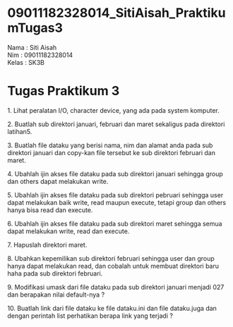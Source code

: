 # 09011182328014_SitiAisah_PraktikumTugas3
Nama : Siti Aisah<BR/>
Nim : 09011182328014<BR/>
Kelas : SK3B
# Tugas Praktikum 3
<p>1. Lihat peralatan I/O, character device, yang ada pada system komputer.</p>
<p>2. Buatlah sub direktori januari, februari dan maret sekaligus pada direktori latihan5.</p>
<p>3. Buatlah file dataku yang berisi nama, nim dan alamat anda pada sub direktori januari
dan copy-kan file tersebut ke sub direktori februari dan maret.</p>
<p>4. Ubahlah ijin akses file dataku pada sub direktori januari sehingga group dan others 
dapat melakukan write.</p>
<p>5. Ubahlah ijin akses file dataku pada sub direktori pebruari sehingga user dapat 
melakukan baik write, read maupun execute, tetapi group dan others hanya bisa read 
dan execute.</p>
<p>6. Ubahlah ijin akses file dataku pada sub direktori maret sehingga semua dapat 
melakukan write, read dan execute.</p>
<p>7. Hapuslah direktori maret.</p>
<p>8. Ubahkan kepemilikan sub direktori februari sehingga user dan group hanya dapat 
melakukan read, dan cobalah untuk membuat direktori baru haha pada sub direktori 
februari.</p>
<p>9. Modifikasi umask dari file dataku pada sub direktori januari menjadi 027 dan berapakan 
nilai default-nya ?</p>
<p>10. Buatlah link dari file dataku ke file dataku.ini dan file dataku.juga dan dengan perintah 
list perhatikan berapa link yang terjadi ?</p>
